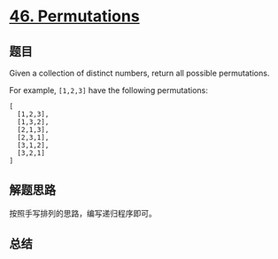 # [46. Permutations](https://leetcode-cn.com/problems/permutations/)

## 题目
Given a collection of distinct numbers, return all possible permutations.

For example,
`[1,2,3]` have the following permutations:
```
[
  [1,2,3],
  [1,3,2],
  [2,1,3],
  [2,3,1],
  [3,1,2],
  [3,2,1]
]
```

## 解题思路
按照手写排列的思路，编写递归程序即可。

## 总结
